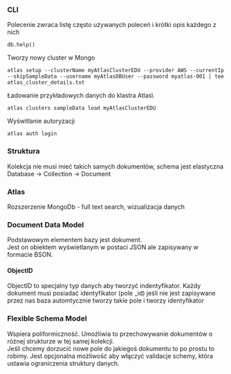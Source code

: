 ### CLI

Polecenie zwraca listę często używanych poleceń i krótki opis każdego z nich
```
db.help()
```

Tworzy nowy cluster w Mongo
```
atlas setup --clusterName myAtlasClusterEDU --provider AWS --currentIp --skipSampleData --username myAtlasDBUser --password myatlas-001 | tee atlas_cluster_details.txt
```

Ładowanie przykładowych danych do klastra Atlas\
```
atlas clusters sampleData load myAtlasClusterEDU
```

Wyświtlanie autoryzacji
```
atlas auth login
```

### Struktura
Kolekcja nie musi mieć takich samych dokumentów, schema jest elastyczna\
Database &rarr; Collection &rarr; Document

### Atlas
Rozszerzenie MongoDb - full text search, wizualizacja danych

### Document Data Model

Podstawowym elementem bazy jest dokument.\
Jest on obiektem wyświetlanym w postaci JSON ale zapisywany w formacie BSON.

#### ObjectID
ObjectID to specjalny typ danych aby tworzyć indentyfikator.
Każdy dokument musi posiadać identyfikator (pole _id) jeśli nie jest zapisywane przez nas
baza automtycznie tworzy takie pole i tworzy identyfikator

### Flexible Schema Model
Wspiera poliformiczność. Umożliwia to przechowywanie dokumentów o różnej strukturze 
w tej samej kolekcji.\
Jeśli chcemy dorzucić nowe pole do jakiegoś dokumentu to po prostu to robimy.
Jest opcjonalna możliwość aby włączyć validacje schemy, która ustawia ograniczenia 
struktury danych.
